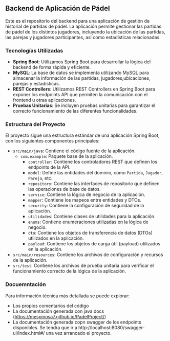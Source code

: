 ## Backend de Aplicación de Pádel

Este es el repositorio del backend para una aplicación de gestión de historial de partidas de pádel. La aplicación permite gestionar las partidas de pádel de los distintos jugadores, incluyendo la ubicación de las partidas, las parejas y jugadores participantes, así como estadísticas relacionadas.

### Tecnologías Utilizadas

- **Spring Boot**: Utilizamos Spring Boot para desarrollar la lógica del backend de forma rápida y eficiente.
- **MySQL**: La base de datos se implementa utilizando MySQL para almacenar la información de las partidas, jugadores,ubicaciones, parejas y estadísticas.
- **REST Controllers**: Utilizamos REST Controllers en Spring Boot para exponer los endpoints API que permiten la comunicación con el frontend u otras aplicaciones.
- **Pruebas Unitarias**: Se incluyen pruebas unitarias para garantizar el correcto funcionamiento de las diferentes funcionalidades.

### Estructura del Proyecto

El proyecto sigue una estructura estándar de una aplicación Spring Boot, con los siguientes componentes principales:

- `src/main/java`: Contiene el código fuente de la aplicación.
  - `com.example`: Paquete base de la aplicación.
    - `controller`: Contiene los controladores REST que definen los endpoints de la API.
    - `model`: Define las entidades del dominio, como `Partida`, `Jugador`, `Pareja`, etc.
    - `repository`: Contiene las interfaces de repositorio que definen las operaciones de base de datos.
    - `service`: Contiene la lógica de negocio de la aplicación.
    - `mapper`: Contiene los mapeos entre entidades y DTOs.
    - `security`: Contiene la configuración de seguridad de la aplicación.
    - `utilidades`: Contiene clases de utilidades para la aplicación.
    - `enums`: Contiene enumeraciones utilizadas en la lógica de negocio.
    - `dto`: Contiene los objetos de transferencia de datos (DTOs) utilizados en la aplicación.
    - `payload`: Contiene los objetos de carga útil (payload) utilizados en la aplicación.
- `src/main/resources`: Contiene los archivos de configuración y recursos de la aplicación.
- `src/test`: Contiene los archivos de prueba unitaria para verificar el funcionamiento correcto de la lógica de la aplicación.

### Docuemntación
Para información técnica más detallada se puede explorar:
 - Los propios comentarios del código
 - La documentación generada con java docs (https://mespinosa7.github.io/PadelProject/)
 - La documentación generada copn swagger de los endpoints disponibles. Se tendra que ir a http://localhost:8080/swagger-ui/index.html#/ una vez arrancado el proyecto.









